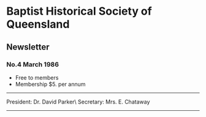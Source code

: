 # Baptist Historical Society of Queensland
## Newsletter

### No.4  March 1986

- Free to members
- Membership $5. per annum

---
President: Dr. David Parker\\
Secretary: Mrs. E. Chataway

---
